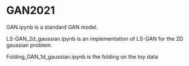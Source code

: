 # GAN2021

GAN.ipynb is a standard GAN model.

LS-GAN_2d_gaussian.ipynb is an implementation of LS-GAN for the 2D gaussian problem.

Folding_GAN_1d_gaussian.ipynb is the folding on the toy data
